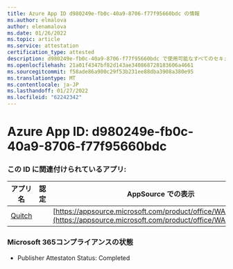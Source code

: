 ```yaml
---
title: Azure App ID d980249e-fb0c-40a9-8706-f77f95660bdc の情報
ms.author: elmalova
author: elenamalova
ms.date: 01/26/2022
ms.topic: article
ms.service: attestation
certification_type: attested
description: d980249e-fb0c-40a9-8706-f77f95660bdc で使用可能なすべてのセキュリティおよびコンプライアンス情報。
ms.openlocfilehash: 21a01f4347bf82d143ae340868728183606a4661
ms.sourcegitcommit: f58ade86a900c29f53b231ee88dba3908a380e95
ms.translationtype: MT
ms.contentlocale: ja-JP
ms.lasthandoff: 01/27/2022
ms.locfileid: "62242342"
---
```

# <a name="azure-app-id-d980249e-fb0c-40a9-8706-f77f95660bdc"></a>Azure App ID: d980249e-fb0c-40a9-8706-f77f95660bdc


### <a name="apps-associated-with-this-id"></a>この ID に関連付けられているアプリ:
| **アプリ名** | **認定** | **AppSource での表示** |
|--------------|---------------|-----------------------|
| [Quitch](https://docs.microsoft.com/microsoft-365-app-certification/forward/WA200003683) |  | [https://appsource.microsoft.com/product/office/WA200003683](https://appsource.microsoft.com/product/office/WA200003683) |

### <a name="microsoft-365-app-compliance-status"></a>Microsoft 365コンプライアンスの状態
- Publisher Attestaton Status: Completed
